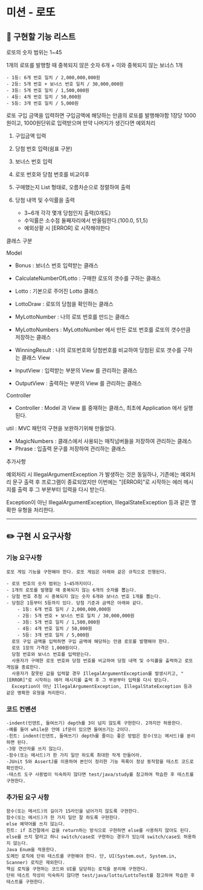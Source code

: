 # 미션 - 로또

## 🚨 구현할 기능 리스트


로또의 숫자 범위는 1~45

1개의 로또를 발행할 때 중복되지 않은 숫자 6개 + 이와 중복되지 않는 보너스 1개

    - 1등: 6개 번호 일치 / 2,000,000,000원
    - 2등: 5개 번호 + 보너스 번호 일치 / 30,000,000원
    - 3등: 5개 번호 일치 / 1,500,000원
    - 4등: 4개 번호 일치 / 50,000원
    - 5등: 3개 번호 일치 / 5,000원


로또 구입 금액을 입력하면 구입금액에 해당하는 만큼의 로또를 발행해야함
1장당 1000원이고, 1000원단위로 입력받으며 만약 나머지가 생긴다면 예외처리

1. 구입금액 입력

2. 당첨 번호 입력(쉼표 구분)

3. 보너스 번호 입력

4. 로또 번호와 당첨 번호를 비교이후
 
5. 구매했는지 List 형태로, 오름차순으로 정렬하여 출력
	

6. 당첨 내역 및 수익률을 출력
    - 3~6개 각각 몇개 당첨인지 출력(0개도)
    - 수익률은 소수점 둘째자리에서 반올림한다.(100.0, 51,5)
    - 예외상황 시 [ERROR] 로 시작해야한다

클래스 구분

Model
   - Bonus : 보너스 번호 입력받는 클래스
   - CalculateNumberOfLotto : 구매한 로또의 갯수를 구하는 클래스
   - Lotto : 기본으로 주어진 Lotto 클래스
   - LottoDraw : 로또의 당첨을 확인하는 클래스
   - MyLottoNumber : 나의 로또 번호를 만드는 클래스
   - MyLottoNumbers : MyLottoNumber 에서 만든 로또 번호를 로또의 갯수만큼 저장하는 클래스
   - WinningResult : 나의 로또번호와 당첨번호를 비교하여 당첨된 로또 갯수를 구하는 클래스
View
   
   - InputView : 입력받는 부분의 View 를 관리하는 클래스
   - OutputView : 출력하는 부분의 View 를 관리하는 클래스

Controller
   - Controller : Model 과 View 를 중재하는 클래스, 최초에 Application 에서 실행된다.

util : MVC 패턴의 구현을 보완하기위해 만들었다.
   - MagicNumbers : 클래스에서 사용되는 매직넘버들을 저장하여 관리하는 클래스
   - Phrase : 입출력 문구를 저장하여 관리하는 클래스



추가사항

예외처리 시 IllegalArgumentException 가 발생하는 것은 동일하나,
기존에는 예외처리 문구 출력 후 프로그램이 종료되었지만
이번에는 "[ERROR]"로 시작하는 에러 메시지를 출력 후 그 부분부터 입력을 다시 받는다.

Exception이 아닌 IllegalArgumentException, IllegalStateException 등과 같은 명확한 유형을 처리한다.





---

## ✏️ 구현 시 요구사항
### 기능 요구사항
    로또 게임 기능을 구현해야 한다. 로또 게임은 아래와 같은 규칙으로 진행된다.

    - 로또 번호의 숫자 범위는 1~45까지이다.
    - 1개의 로또를 발행할 때 중복되지 않는 6개의 숫자를 뽑는다.
    - 당첨 번호 추첨 시 중복되지 않는 숫자 6개와 보너스 번호 1개를 뽑는다.
    - 당첨은 1등부터 5등까지 있다. 당첨 기준과 금액은 아래와 같다.
        - 1등: 6개 번호 일치 / 2,000,000,000원
        - 2등: 5개 번호 + 보너스 번호 일치 / 30,000,000원
        - 3등: 5개 번호 일치 / 1,500,000원
        - 4등: 4개 번호 일치 / 50,000원
        - 5등: 3개 번호 일치 / 5,000원
      로또 구입 금액을 입력하면 구입 금액에 해당하는 만큼 로또를 발행해야 한다.
      로또 1장의 가격은 1,000원이다.
      당첨 번호와 보너스 번호를 입력받는다.
      사용자가 구매한 로또 번호와 당첨 번호를 비교하여 당첨 내역 및 수익률을 출력하고 로또 게임을 종료한다.
      사용자가 잘못된 값을 입력할 경우 IllegalArgumentException를 발생시키고, "[ERROR]"로 시작하는 에러 메시지를 출력 후 그 부분부터 입력을 다시 받는다.
      Exception이 아닌 IllegalArgumentException, IllegalStateException 등과 같은 명확한 유형을 처리한다.
### 코드 컨벤션
    -indent(인덴트, 들여쓰기) depth를 3이 넘지 않도록 구현한다. 2까지만 허용한다.
    -예를 들어 while문 안에 if문이 있으면 들여쓰기는 2이다.
    -힌트: indent(인덴트, 들여쓰기) depth를 줄이는 좋은 방법은 함수(또는 메서드)를 분리하면 된다.
    -3항 연산자를 쓰지 않는다.
    -함수(또는 메서드)가 한 가지 일만 하도록 최대한 작게 만들어라.
    -JUnit 5와 AssertJ를 이용하여 본인이 정리한 기능 목록이 정상 동작함을 테스트 코드로 확인한다.
    -테스트 도구 사용법이 익숙하지 않다면 test/java/study를 참고하여 학습한 후 테스트를 구현한다.

### 추가된 요구 사항
    함수(또는 메서드)의 길이가 15라인을 넘어가지 않도록 구현한다.
    함수(또는 메서드)가 한 가지 일만 잘 하도록 구현한다.
    else 예약어를 쓰지 않는다.
    힌트: if 조건절에서 값을 return하는 방식으로 구현하면 else를 사용하지 않아도 된다.
    else를 쓰지 말라고 하니 switch/case로 구현하는 경우가 있는데 switch/case도 허용하지 않는다.
    Java Enum을 적용한다.
    도메인 로직에 단위 테스트를 구현해야 한다. 단, UI(System.out, System.in, Scanner) 로직은 제외한다.
    핵심 로직을 구현하는 코드와 UI를 담당하는 로직을 분리해 구현한다.
    단위 테스트 작성이 익숙하지 않다면 test/java/lotto/LottoTest를 참고하여 학습한 후 테스트를 구현한다.





